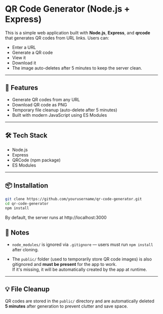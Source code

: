 # QR Code Generator (Node.js + Express)

This is a simple web application built with **Node.js**, **Express**, and **qrcode** that generates QR codes from URL links. Users can:

- Enter a URL
- Generate a QR code
- View it
- Download it
- The image auto-deletes after 5 minutes to keep the server clean.

---

## 🚀 Features

- Generate QR codes from any URL
- Download QR code as PNG
- Temporary file cleanup (auto-delete after 5 minutes)
- Built with modern JavaScript using ES Modules

---

## 🛠 Tech Stack

- Node.js
- Express
- QRCode (npm package)
- ES Modules

---

## 📦 Installation

```bash
git clone https://github.com/yourusername/qr-code-generator.git
cd qr-code-generator
npm install

```

By default, the server runs at http://localhost:3000

## 📁 Notes

- `node_modules/` is ignored via `.gitignore` — users must run `npm install` after cloning.

- The `public/` folder (used to temporarily store QR code images) is also gitignored and **must be present** for the app to work.  
  If it's missing, it will be automatically created by the app at runtime.

---

## 💡 File Cleanup

QR codes are stored in the `public/` directory and are automatically deleted **5 minutes** after generation to prevent clutter and save space.
